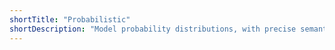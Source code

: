 ```yaml
---
shortTitle: "Probabilistic"
shortDescription: "Model probability distributions, with precise semantics, over physical environments with multiple objects/agents and their attributes and behaviors."
---
```

